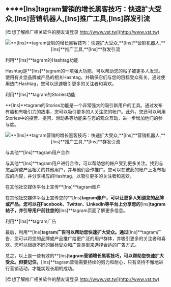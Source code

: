 ## ****[Ins]**tagram营销的增长黑客技巧：快速扩大受众,**[Ins]**营销机器人,**[Ins]**推广工具,**[Ins]**群发引流**

[😍想了解推广相关软件的朋友请登录 http://www.vst.tw](http://www.vst.tw)

 <center><img src="https://vst.tw/MP4/tuiguang/png/7.png" alt="**[Ins]**tagram营销的增长黑客技巧：快速扩大受众,**[Ins]**营销机器人,**[Ins]**推广工具,**[Ins]**群发引流"></center>

利用**[Ins]**tagram的Hashtag功能

Hashtag是**[Ins]**tagram的一项强大功能，可以帮助您的帖子被更多人发现。使用有关您品牌或产品的相关Hashtag，并确保它们与您的目标受众有关。通过使用热门Hashtag，您可以迅速吸引更多的关注者和喜欢。

利用**[Ins]**tagram的Stories功能

**[Ins]**tagram的Stories功能是一个非常强大的吸引新用户的工具。通过发布有趣和有吸引力的故事，您可以吸引更多的人关注您的帐户。此外，您还可以利用Stories中的投票、提问、滑动条等功能来与您的观众互动，进一步增加他们的参与度。

 <center><img src="https://vst.tw/MP4/tuiguang/png/7.png" alt="**[Ins]**tagram营销的增长黑客技巧：快速扩大受众,**[Ins]**营销机器人,**[Ins]**推广工具,**[Ins]**群发引流"></center>

与其他**[Ins]**tagram用户合作

与其他**[Ins]**tagram用户进行合作，可以帮助您的帐户受到更多关注。找到与您品牌或产品相关的其他用户，并与他们合作推广。您可以在彼此的帐户上发布相应的内容，并分享相应的Hashtag，以吸引更多的关注者和喜欢。

在其他社交媒体平台上宣传**[Ins]**tagram账户

在其他社交媒体平台上宣传您的**[Ins]**tagram账户，可以让更多人知道您的品牌或产品。您可以在Facebook、Twitter、LinkedIn等平台上分享您的**[Ins]**tagram帖子，并引导用户前往您的**[Ins]**tagram页面了解更多信息。

利用**[Ins]**tagram广告

最后，利用**[Ins]**tagram广告可以帮助您快速扩大受众。通过**[Ins]**tagram广告，您可以将您的品牌或产品推广给更广泛的用户群体，并吸引更多的关注者和喜欢。您可以根据不同的目标受众和广告类型来选择合适的广告方式。

总之，以上是一些有效的**[Ins]**tagram营销增长黑客技巧，可以帮助您快速扩大受众。但要记住，**[Ins]**tagram营销需要持续的努力和耐心，只有坚持不懈地进行营销活动，才能实现长期的成功。

[😍想了解推广相关软件的朋友请登录 http://www.vst.tw](http://www.vst.tw)



